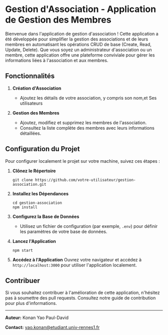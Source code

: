 # Gestion d'Association - Application de Gestion des Membres

Bienvenue dans l'application de gestion d'association ! Cette application a été développée pour simplifier la gestion des associations et de leurs membres en automatisant les opérations CRUD de base (Create, Read, Update, Delete). Que vous soyez un administrateur d'association ou un membre, cette application offre une plateforme conviviale pour gérer les informations liées à l'association et aux membres.

## Fonctionnalités

1. **Création d'Association**
   - Ajoutez les détails de votre association, y compris son nom,et Ses utilisateurs

2. **Gestion des Membres**
   - Ajoutez, modifiez et supprimez les membres de l'association.
   - Consultez la liste complète des membres avec leurs informations détaillées.

## Configuration du Projet

Pour configurer localement le projet sur votre machine, suivez ces étapes :

1. **Clônez le Répertoire**
   ```
   git clone https://github.com/votre-utilisateur/gestion-association.git
   ```

2. **Installez les Dépendances**
   ```
   cd gestion-association
   npm install
   ```

3. **Configurez la Base de Données**
   - Utilisez un fichier de configuration (par exemple, `.env`) pour définir les paramètres de votre base de données.

4. **Lancez l'Application**
   ```
   npm start
   ```

5. **Accédez à l'Application**
   Ouvrez votre navigateur et accédez à `http://localhost:3000` pour utiliser l'application localement.

## Contribuer

Si vous souhaitez contribuer à l'amélioration de cette application, n'hésitez pas à soumettre des pull requests. Consultez notre guide de contribution pour plus d'informations.

---

**Auteur:** Konan Yao Paul-David

**Contact:** yao.konan@etudiant.univ-rennes1.fr

